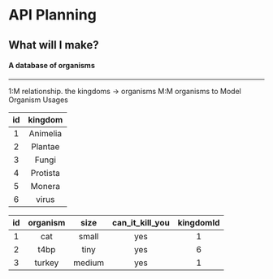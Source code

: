 # API Planning
## What will I make?
#### A database of organisms
---
1:M relationship. 
the kingdoms -> organisms 
M:M organisms to Model Organism Usages

| id | kingdom  | 
|:--:|:--------:|
| 1  | Animelia |
| 2  | Plantae  |
| 3  | Fungi    |
| 4  | Protista |
| 5  | Monera   |
| 6  | virus    |

| id | organism | size   | can_it_kill_you | kingdomId |
|:--:|:--------:|:------:|:---------------:|:---------:|
| 1  | cat      | small  | yes             | 1         |
| 2  | t4bp     | tiny   | yes             | 6         |
| 3  | turkey   | medium | yes             | 1         |


